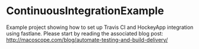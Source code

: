 # ContinuousIntegrationExample

Example project showing how to set up Travis CI and HockeyApp integration using fastlane. Please start by reading the associated blog post: http://macoscope.com/blog/automate-testing-and-build-delivery/
